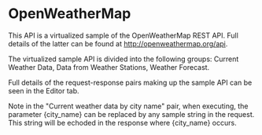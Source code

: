 # OpenWeatherMap

This API is a virtualized sample of the OpenWeatherMap REST API.  Full details of the latter can be found at
http://openweathermap.org/api.

The virtualized sample API is divided into the following groups: Current Weather Data, Data from Weather Stations, Weather Forecast.

Full details of the request-response pairs making up the sample API can be seen in the Editor tab.

Note in the "Current weather data by city name" pair, when executing, the parameter {city_name} can be replaced by any sample string in the request.  This string will be echoded in the response where {city_name} occurs.
